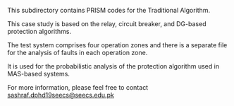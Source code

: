 This subdirectory contains PRISM codes for the Traditional Algorithm.

This case study is based on the relay, circuit breaker, and DG-based protection algorithms.

The test system comprises four operation zones and there is a separate file for the analysis of faults in each operation zone.

It is used for the probabilistic analysis of the protection algorithm used in MAS-based systems.


For more information, please feel free to contact sashraf.dphd19seecs@seecs.edu.pk
